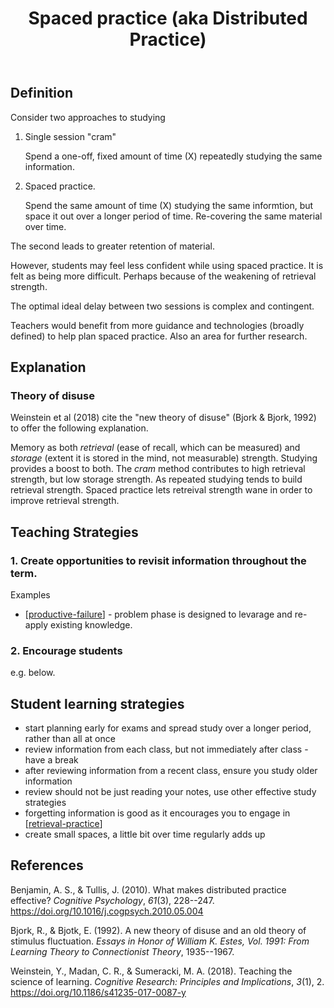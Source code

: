 ﻿---
title: Spaced practice (aka Distributed Practice)
---

## Definition

Consider two approaches to studying

1. Single session "cram"

    Spend a one-off, fixed amount of time (X) repeatedly studying the same information. 

2. Spaced practice.

    Spend the same amount of time (X) studying the same informtion, but space it out over a longer period of time. Re-covering the same material over time.

The second leads to greater retention of material.

However, students may feel less confident while using spaced practice. It is felt as being more difficult. Perhaps because of the weakening of retrieval strength.

The optimal ideal delay between two sessions is complex and contingent. 

Teachers would benefit from more guidance and technologies (broadly defined) to help plan spaced practice. Also an area for further research.

## Explanation

### Theory of disuse

Weinstein et al (2018) cite the "new theory of disuse" (Bjork & Bjork, 1992) to offer the following explanation.

Memory as both _retrieval_ (ease of recall, which can be measured) and _storage_ (extent it is stored in the mind, not measurable) strength. Studying provides a boost to both. The _cram_ method contributes to high retrieval strength, but low storage strength. As repeated studying tends to build retrieval strength. Spaced practice lets retreival strength wane in order to improve retrieval strength.

## Teaching Strategies

### 1. Create opportunities to revisit information throughout the term.

Examples

- [[productive-failure]] - problem phase is designed to levarage and re-apply existing knowledge.

### 2. Encourage students

e.g. below.


## Student learning strategies

- start planning early for exams and spread study over a longer period, rather than all at once 
- review information from each class, but not immediately after class - have a break 
- after reviewing information from a recent class, ensure you study older information
- review should not be just reading your notes, use other effective study strategies 
- forgetting information is good as it encourages you to engage in [[retrieval-practice]]
- create small spaces, a little bit over time regularly adds up

## References

Benjamin, A. S., & Tullis, J. (2010). What makes distributed practice effective? *Cognitive Psychology*, *61*(3), 228--247. <https://doi.org/10.1016/j.cogpsych.2010.05.004>

Bjork, R., & Bjotk, E. (1992). A new theory of disuse and an old theory of stimulus fluctuation. *Essays in Honor of William K. Estes, Vol. 1991: From Learning Theory to Connectionist Theory*, 1935--1967.

Weinstein, Y., Madan, C. R., & Sumeracki, M. A. (2018). Teaching the science of learning. *Cognitive Research: Principles and Implications*, *3*(1), 2. <https://doi.org/10.1186/s41235-017-0087-y>

[//begin]: # "Autogenerated link references for markdown compatibility"
[productive-failure]: ../Teaching/Mathematics/productive-failure "Productive Failure"
[retrieval-practice]: retrieval-practice "Retrieval Practice"
[//end]: # "Autogenerated link references"